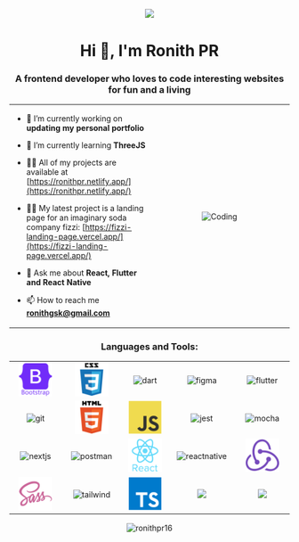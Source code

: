 <p align="center" ><img  src = "https://github.com/7oSkaaa/7oSkaaa/blob/main/Images/about_me.gif?raw=true" width = 100px></p>
<h1 align="center">Hi 👋, I'm Ronith PR</h1>
<h3 align="center">A frontend developer who loves to code interesting websites for fun and a living</h3>


<table align="center">
<tr border="none">
<td width="50%" align="left">
  
- 🔭 I’m currently working on **updating my personal portfolio**

- 🌱 I’m currently learning **ThreeJS**

- 👨‍💻 All of my projects are available at [https://ronithpr.netlify.app/](https://ronithpr.netlify.app/)

- 👨‍💻 My latest project is a landing page for an imaginary soda company fizzi: [https://fizzi-landing-page.vercel.app/](https://fizzi-landing-page.vercel.app/)

- 💬 Ask me about **React, Flutter and React Native**

- 📫 How to reach me **ronithgsk@gmail.com**

</td>
<td width="50%" align="center">

  <img align="center" alt="Coding" width="450" src="https://repository-images.githubusercontent.com/588181932/e36ec678-7984-4cdd-8e4c-a3932772ff8e">

  
  </td>
</tr>
</table>





<p align="left">
</p>

<h3 align="center">Languages and Tools:</h3>
<table width="150">
<tr>
    <td align='center' width="190">
       <img src="https://raw.githubusercontent.com/devicons/devicon/master/icons/bootstrap/bootstrap-plain-wordmark.svg" alt="bootstrap" width="60" height="60"/>
    </td>
    <td align='center' width="190">
        <img src="https://raw.githubusercontent.com/devicons/devicon/master/icons/css3/css3-original-wordmark.svg" alt="css3" width="60" height="60"/> 
    </td>
    <td align='center' width="190">
       <img src="https://www.vectorlogo.zone/logos/dartlang/dartlang-icon.svg" alt="dart" width="60" height="60"/>
    </td>
     <td align='center' width="190">
      <img src="https://www.vectorlogo.zone/logos/figma/figma-icon.svg" alt="figma" width="60" height="60"/>
    </td>
    <td align='center' width="190">
      <img src="https://www.vectorlogo.zone/logos/flutterio/flutterio-icon.svg" alt="flutter" width="60" height="60"/>
    </td>
</tr>
<tr>
    <td align='center'>
       <img src="https://www.vectorlogo.zone/logos/git-scm/git-scm-icon.svg" alt="git" width="60" height="60"/>
    </td>
    <td align='center'>
      <img src="https://raw.githubusercontent.com/devicons/devicon/master/icons/html5/html5-original-wordmark.svg" alt="html5" width="60" height="60"/>
    </td>
    <td align='center'>
      <img src="https://raw.githubusercontent.com/devicons/devicon/master/icons/javascript/javascript-original.svg" alt="javascript" width="60" height="60"/>
    </td>
    <td align='center'>
      <img src="https://www.vectorlogo.zone/logos/jestjsio/jestjsio-icon.svg" alt="jest" width="60" height="60"/> 
    </td>
    <td align='center'>
      <img src="https://www.vectorlogo.zone/logos/mochajs/mochajs-icon.svg" alt="mocha" width="60" height="60"/>
    </td>
</tr>
<tr>
    <td align='center'>
      <img src="https://pbs.twimg.com/profile_images/1565710214019444737/if82cpbS_400x400.jpg" alt="nextjs" width="60" height="60"/> 
    </td>
    <td align='center'>
      <img src="https://www.vectorlogo.zone/logos/getpostman/getpostman-icon.svg" alt="postman" width="60" height="60"/>
    </td>
    <td align='center'>
      <img src="https://raw.githubusercontent.com/devicons/devicon/master/icons/react/react-original-wordmark.svg" alt="react" width="60" height="60"/> 
    </td>
    <td align='center'>
      <img src="https://reactnative.dev/img/header_logo.svg" alt="reactnative" width="60" height="60"/> 
    </td>
    <td align='center'>
      <img src="https://raw.githubusercontent.com/devicons/devicon/master/icons/redux/redux-original.svg" alt="redux" width="60" height="60"/>
    </td>
</tr>
<tr>
    <td align='center'>
      <img src="https://raw.githubusercontent.com/devicons/devicon/master/icons/sass/sass-original.svg" alt="sass" width="60" height="60"/>
    </td>
    <td align='center'>
      <img src="https://www.vectorlogo.zone/logos/tailwindcss/tailwindcss-icon.svg" alt="tailwind" width="60" height="60"/>
    </td>
    <td align='center'>
      <img src="https://raw.githubusercontent.com/devicons/devicon/master/icons/typescript/typescript-original.svg" alt="typescript" width="60" height="60"/>
    </td>
    <td align='center'>
      <img src="https://user-images.githubusercontent.com/68724228/125097102-64ef2100-e0f3-11eb-884c-061d26d87078.png" width="60">
    </td>
    <td align='center'>
        <img src="https://pbs.twimg.com/profile_images/1713633504431394816/h28jJ1qM_400x400.jpg" width="60">
    </td>
</tr>

</table>





<p align="center"><img align="center" src="https://github-readme-streak-stats.herokuapp.com/?user=ronithpr16&" alt="ronithpr16" /></p>
